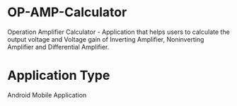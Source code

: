 # OP-AMP-Calculator
Operation Amplifier Calculator - Application that helps users to calculate the output voltage and Voltage gain of Inverting Amplifier, Noninverting Amplifier and Differential Amplifier.
# Application Type
  Android Mobile Application
